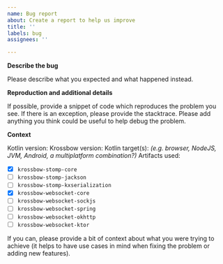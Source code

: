 ```yaml
---
name: Bug report
about: Create a report to help us improve
title: ''
labels: bug
assignees: ''

---
```


**Describe the bug**

Please describe what you expected and what happened instead.

**Reproduction and additional details**

If possible, provide a snippet of code which reproduces the problem you see.
If there is an exception, please provide the stacktrace.
Please add anything you think could be useful to help debug the problem.

**Context**

Kotlin version:
Krossbow version:
Kotlin target(s): *(e.g. browser, NodeJS, JVM, Android, a multiplatform combination?)*
Artifacts used:
- [x] `krossbow-stomp-core`
- [ ] `krossbow-stomp-jackson`
- [ ] `krossbow-stomp-kxserialization`
- [x] `krossbow-websocket-core`
- [ ] `krossbow-websocket-sockjs`
- [ ] `krossbow-websocket-spring`
- [ ] `krossbow-websocket-okhttp`
- [ ] `krossbow-websocket-ktor`

If you can, please provide a bit of context about what you were trying to achieve (it helps to have use cases in mind when fixing the problem or adding new features).
